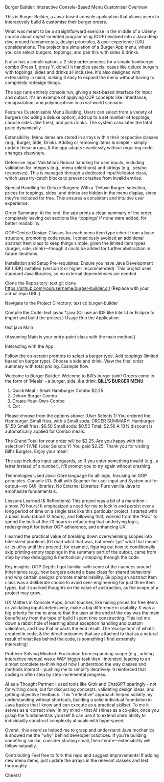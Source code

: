 Burger Builder: Interactive Console-Based Menu Customiser
Overview

This is Burger Builder, a Java-based console application that allows users to interactively build & customise their burger orders. 

What was meant to be a straightforward exercise in the middle of a Udemy course about object-oriented programming (OOP) evolved into a Java deep dive around fundamentals, design principles, & user experience (UX) considerations. The project is a simulation of a Burger App menu, where you can select burgers, toppings, and pair this with sides & drinks. 

It also has a simple option, a 2 step order process for a simple hamburger combo (Press 1, press Y, done!) It handles special cases like deluxe burgers with toppings, sides and drinks all inclusive. It's also designed with extensibility in mind, making it easy to expand the menu without having to completely redesign things.

The app runs entirely console run, giving a text-based interface for input and output. It's an example of applying OOP concepts like inheritance, encapsulation, and polymorphism in a real-world scenario.

Features
Customisable Menu Building: Users can select from a variety of burgers (including a deluxe option), add up to a set number of toppings, choose sides (like fries), and pick drinks. The system calculates the total price dynamically.

Extensibility: Menu items are stored in arrays within their respective classes (e.g., Burger, Side, Drink). Adding or removing items is simple - simply update these arrays, & the app adapts seamlessly without requiring code changes elsewhere.

Defensive Input Validation: Robust handling for user inputs, including validation for integers (e.g., menu selections) and strings (e.g., yes/no responses). This is managed through a dedicated InputValidator class, which uses try-catch blocks to prevent crashes from invalid entries.

Special Handling for Deluxe Burgers: With a ‘Deluxe Burger’ selection, prices for toppings, sides, and drinks are hidden in the menu display, since they're included for free. This ensures a consistent and intuitive user experience.

Order Summary: At the end, the app prints a clean summary of the order, completely leaving out sections like ‘toppings’ if none were added, for better readability.

OOP-Centric Design: Classes for each menu item type inherit from a base structure, promoting code reuse. I consciously avoided an additional abstract Item class to keep things simple, given the limited item types (burger, side, drink)—though it could be added for further abstraction in future iterations.

Installation and Setup
Pre-requisites: Ensure you have Java Development Kit (JDK) installed (version 8 or higher recommended). This project uses standard Java libraries, so no external dependencies are needed.

Clone the Repository:
 text
git clone https://github.com/yourusername/burger-builder.git
 (Replace with your actual repo URL.)

Navigate to the Project Directory:
 text
cd burger-builder

Compile the Code:
 text
javac *.java
 (Or use an IDE like IntelliJ or Eclipse to import and build the project.)
Usage
Run the Application:

 text
java Main

 (Assuming Main is your entry-point class with the main method.)


Interacting with the App:


Follow the on-screen prompts to select a burger type.
Add toppings (limited based on burger type).
Choose a side and drink.
View the final order summary with total pricing.
Example flow:

Welcome to Burger Builder!
Welcome to Bill's burger joint!
Orders come in the form of 'Meals' - a burger, side, & a drink.
****BILL'S BURGER MENU****

1. Quick Meal - Small Hamburger Combo $2.25
2. Deluxe Burger Combo
3. Create-Your-Own-Combo 
4. Exit

Please choose from the options above: 
(User Selects 1)
You ordered the Hamburger, Small fries, with a Small soda.
ORDER SUMMARY: 
Hamburger: $1.50
Small fries: $0.50
Small soda: $0.50
Total: $2.50
A 10% discount is automatically applied for Combo meals.

The Grand Total for your order will be $2.25.
Are you happy with this selection? (Y/N)
(User Selects Y)
You paid $2.25. Thank you for visiting Bill's Burgers. Enjoy your meal!

The app includes input safeguards, so if you enter something invalid (e.g., a letter instead of a number), it'll prompt you to try again without crashing.


Technologies Used
Java: Core language for all logic, focusing on OOP principles.
Console I/O: Built with Scanner for user input and System.out for output—no GUI libraries.
No External Libraries: Pure vanilla Java to emphasize fundamentals.

Lessons Learned (& Reflections)
This project was a bit of a marathon - almost 70 hours! It emphasized a need for me to lock in and persist over a long period of time on a single task like this particular project. I started with a basic build (about 12 hours), and following that, worked from the “PoC” to spend the bulk of the 70 hours in refactoring that underlying logic, redesigning it for better OOP adherence, and enhancing UX. 

I learned the practical value of breaking down overwhelming scopes into bite-sized problems (I’d read what that was, but never ‘got’ what that meant or its utilty until this project); for example, figuring out how to conditionally skip printing empty toppings in the summary part of the output, came from step by step debugging & methodically stepping through the code.

Key insights:
OOP Depth: I got familiar with some of the nuances around inheritance (e.g., how burgers extend a base class for shared behaviors) and why certain designs promote maintainability. Skipping an abstract Item class was a deliberate choice to avoid over-engineering for just three item types, but it sparked thoughts on the value of abstraction, as the scope of a project may grow.

UX Matters in Console Apps: Small touches, like hiding prices for free items or validating inputs defensively, make a big difference in usability. It was a big priority for me to ensure that the user at the end of the day was the main beneficiary from the type of build I spent time constructing. This led me down a rabbit hole of learning about exception handling and custom validators, and how that impacts the end result. The ‘ecosystem’ of what’s created in code, & the direct outcomes that are attached to that as a natural result of what lies behind the code, is something I find extremely interesting!

Problem-Solving Mindset: Frustration from expanding scope (e.g., adding interactive menus) was a WAY bigger task than I intended, leading to an almost complete re-thinking of how I understood the way classes and methods interact - pushing me to simplify iteratively. It reinforced that coding is often step by step incremental progress.

AI as a Thought Partner: I used tools like Grok and ChatGPT sparingly - not for writing code, but for discussing concepts, validating design ideas, and getting objective feedback. This "reflective" approach helped solidify my understanding without shortcuts, building a solid individual foundation in Java basics that I know and can execute as a practical skillset. To me it serves as a ‘correct view’ in my mind - that AI shines as a co-pilot, once you grasp the fundamentals yourself & can use it to extend one’s ability to individually construct complexity at scale with hyperspeed.

Overall, this exercise helped me to grasp and understand Java mechanics, & showed me the "why" behind developer practices. If you're building something similar, consider starting small, then iterate—extensibility will follow naturally.

Contributing
Feel free to fork this repo and suggest improvements! If adding new menu items, just update the arrays in the relevant classes and test thoroughly.

Cheers!
